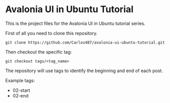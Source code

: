 # Avalonia UI in Ubuntu Tutorial

This is the project files for the Avalonia UI in Ubuntu tutorial series.

First of all you need to clone this repository.

```
git clone https://github.com/Carlos487/avalonia-ui-ubuntu-tutorial.git
```

Then checkout the specific tag:

```
git checkout tags/<tag_name>
```

The repository will use tags to identify the beginning and end of each post.

Example tags:

* 02-start
* 02-end
